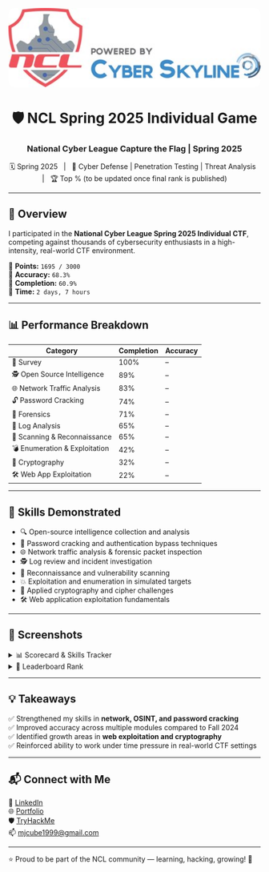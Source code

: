 <p align="center">
  <img src="National_Cyber_League.jpg" style="border-radius: 12px; alt="NCL Spring 2025 Banner" width="600"/>
</p>

<h1 align="center">🛡️ NCL Spring 2025 Individual Game</h1>
<h3 align="center">National Cyber League Capture the Flag | Spring 2025</h3>

<p align="center">
  🗓️ Spring 2025 &nbsp; | &nbsp; 🧠 Cyber Defense | Penetration Testing | Threat Analysis &nbsp; | &nbsp; 🏆 Top % (to be updated once final rank is published)
</p>

---

## 🏁 Overview

I participated in the **National Cyber League Spring 2025 Individual CTF**, competing against thousands of cybersecurity enthusiasts in a high-intensity, real-world CTF environment.  

📌 **Points:** `1695 / 3000`  
📌 **Accuracy:** `68.3%`  
📌 **Completion:** `60.9%`  
📌 **Time:** `2 days, 7 hours`  

---

## 📊 Performance Breakdown

| Category                      | Completion | Accuracy |
|-------------------------------|------------|----------|
| 🧠 Survey                     | 100%       | –        |
| 🕵️ Open Source Intelligence   | 89%        | –        |
| 🌐 Network Traffic Analysis   | 83%        | –        |
| 🔓 Password Cracking          | 74%        | –        |
| 🔬 Forensics                  | 71%        | –        |
| 📄 Log Analysis               | 65%        | –        |
| 📡 Scanning & Reconnaissance  | 65%        | –        |
| 💣 Enumeration & Exploitation | 42%        | –        |
| 🔐 Cryptography               | 32%        | –        |
| 🛠️ Web App Exploitation      | 22%        | –        |

---

## 🧠 Skills Demonstrated

- 🔍 Open-source intelligence collection and analysis  
- 🔐 Password cracking and authentication bypass techniques  
- 🌐 Network traffic analysis & forensic packet inspection  
- 🕵️ Log review and incident investigation  
- 📡 Reconnaissance and vulnerability scanning  
- 💥 Exploitation and enumeration in simulated targets  
- 🧩 Applied cryptography and cipher challenges  
- 🛠️ Web application exploitation fundamentals  

---

## 📸 Screenshots

<details>
  <summary>📊 Scorecard & Skills Tracker</summary>
  <img src="Spring2025.png" style="border-radius: 12px; width="600"/>
</details>

<details>
  <summary>🏅 Leaderboard Rank</summary>
  <img src="Spring2025Rank.png" style="border-radius: 12px; width="600"/>
</details>

---

## 💡 Takeaways

✅ Strengthened my skills in **network, OSINT, and password cracking**  
✅ Improved accuracy across multiple modules compared to Fall 2024  
✅ Identified growth areas in **web exploitation and cryptography**  
✅ Reinforced ability to work under time pressure in real-world CTF settings  

---

## 📬 Connect with Me  

💼 [LinkedIn](https://www.linkedin.com/in/marianjohn/)  
🌐 [Portfolio](https://marianjosephjeffrey.com/)  
🛡️ [TryHackMe](https://tryhackme.com/p/mjcube)  
📫 mjcube1999@gmail.com  

---

⭐ Proud to be part of the NCL community — learning, hacking, growing! 🚀
